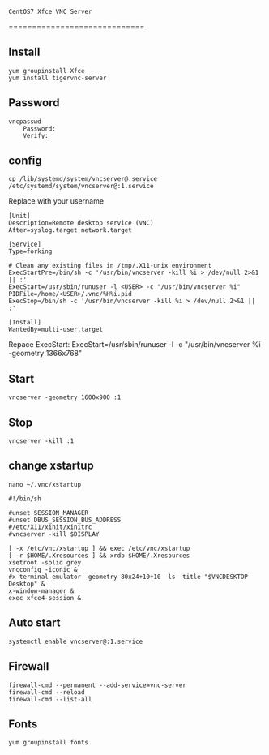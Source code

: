 	CentOS7 Xfce VNC Server
=============================

## Install

	yum groupinstall Xfce
	yum install tigervnc-server


## Password

	vncpasswd
		Password:
		Verify:


## config

	cp /lib/systemd/system/vncserver@.service /etc/systemd/system/vncserver@:1.service

Replace <USER> with your username
~~~
[Unit]
Description=Remote desktop service (VNC)
After=syslog.target network.target
 
[Service]
Type=forking
 
# Clean any existing files in /tmp/.X11-unix environment
ExecStartPre=/bin/sh -c '/usr/bin/vncserver -kill %i > /dev/null 2>&1 || :'
ExecStart=/usr/sbin/runuser -l <USER> -c "/usr/bin/vncserver %i"
PIDFile=/home/<USER>/.vnc/%H%i.pid
ExecStop=/bin/sh -c '/usr/bin/vncserver -kill %i > /dev/null 2>&1 || :'
 
[Install]
WantedBy=multi-user.target
~~~~

Repace ExecStart:
	ExecStart=/usr/sbin/runuser -l <USER> -c "/usr/bin/vncserver %i -geometry 1366x768"


## Start

	vncserver -geometry 1600x900 :1

## Stop

	vncserver -kill :1

## change xstartup

	nano ~/.vnc/xstartup

~~~
#!/bin/sh

#unset SESSION_MANAGER
#unset DBUS_SESSION_BUS_ADDRESS
#/etc/X11/xinit/xinitrc
#vncserver -kill $DISPLAY

[ -x /etc/vnc/xstartup ] && exec /etc/vnc/xstartup
[ -r $HOME/.Xresources ] && xrdb $HOME/.Xresources
xsetroot -solid grey
vncconfig -iconic &
#x-terminal-emulator -geometry 80x24+10+10 -ls -title "$VNCDESKTOP Desktop" &
x-window-manager &
exec xfce4-session &
~~~

## Auto start

	systemctl enable vncserver@:1.service


## Firewall

	firewall-cmd --permanent --add-service=vnc-server
	firewall-cmd --reload
	firewall-cmd --list-all


## Fonts

	yum groupinstall fonts

